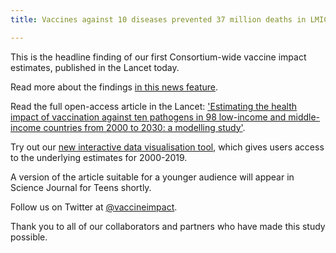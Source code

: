 ```yaml
---
title: Vaccines against 10 diseases prevented 37 million deaths in LMICs in the last 20 years

---
```


This is the headline finding of our first Consortium-wide vaccine impact estimates, published in the Lancet today.

Read more about the findings [in this news feature](https://www.imperial.ac.uk/news/213373/vaccines-prevented-37-million-deaths-lmics/).

Read the full open-access article in the Lancet: ['Estimating the health impact of vaccination against ten pathogens in 98 low-income and middle-income countries from 2000 to 2030: a modelling study'](https://doi.org/10.1016/S0140-6736(20)32657-X).

Try out our [new interactive data visualisation tool](https://montagu.vaccineimpact.org/2020/datavis), which gives users access to the underlying estimates for 2000-2019.

A version of the article suitable for a younger audience will appear in Science Journal for Teens shortly.

Follow us on Twitter at [@vaccineimpact](https://twitter.com/vaccineimpact).

Thank you to all of our collaborators and partners who have made this study possible.
